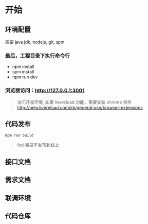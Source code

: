 # 开始

## 环境配置
 
需要 java jdk, nodejs, git, spm

### 最后，工程目录下执行命令行
  - npm install
  - spm install
  - npm run dev

### 浏览器访问：http://127.0.0.1:3001
    
  > 访问开发环境, 如要 livereload 功能，需要安装 chrome 插件 http://help.livereload.com/kb/general-use/browser-extensions

## 代码发布

  ```
  npm run build
  ```

  > fed 目录不发布到线上

## 接口文档

## 需求文档

## 联调环境

## 代码仓库


